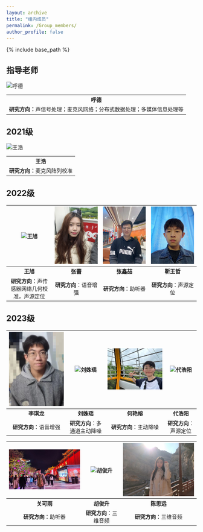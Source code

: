 ```yaml
---
layout: archive
title: "组内成员"
permalink: /Group_members/
author_profile: false
---
```



{% include base_path %}



## 指导老师

<div style="width: 400px;">
  <img src="/images/呼德.jpg" alt="呼德" style="width: 400px;">
</div>


<table style="width: auto;">
  <tr>
    <td align="center"><strong>呼德</strong></td>
  </tr>
  <tr>
    <td align="center"><strong>研究方向：</strong>声信号处理；麦克风网络；分布式数据处理；多媒体信息处理等</td>
  </tr>
</table>



## 2021级

<div style="width: 300px;">
  <img src="/images/王浩.jpg" alt="王浩" style="width: 300px;">
</div>

<table style="width: auto;">
  <tr>
    <td align="center"><strong>王浩</strong></td>
  </tr>
  <tr>
    <td align="center"><strong>研究方向：</strong>麦克风阵列校准</td>
  </tr>
</table>



## 2022级

| <img src="/images/王旭.jpg" alt="王旭" width="300px"> |<img src="/images/张蕾.jpg" alt="张蕾" width="300px">  |<img src="/images/张鑫喆.jpg" alt="张鑫喆" width="300px"> |<img src="/images/靳王哲.jpg" alt="靳王哲" width="300px"> |
| :--: | :--: | :--: | :--: |
| **王旭** | **张蕾** | **张鑫喆**  | **靳王哲**  |
| **研究方向**：声传感器网络几何校准，声源定位 | **研究方向**：语音增强 | **研究方向**：助听器 | **研究方向**：声源定位 |


## 2023级


| <img src="/images/李琪龙.jpg" alt="李琪龙" width="300px"> |<img src="/images/刘姝瑶.jpg" alt="刘姝瑶" width="300px">  |<img src="/images/何艳榕.jpg" alt="何艳榕" width="300px"> |<img src="/images/代浩阳.jpg" alt="代浩阳" width="300px"> |
| :--: | :--: | :--: | :--: |
| **李琪龙** | **刘姝瑶** | **何艳榕**  | **代浩阳**  |
| **研究方向**：语音增强 | **研究方向**：多通道主动降噪 | **研究方向**：主动降噪 | **研究方向**：声源定位 |


| <img src="/images/关可雨.jpg" alt="关可雨" width="300px"> |<img src="/images/胡俊升.jpg" alt="胡俊升" width="300px"> |<img src="/images/陈思远.jpg" alt="陈思远" width="300px"> |
| :--: | :--: | :--: | 
| **关可雨** | **胡俊升** | **陈思远**  |
| **研究方向**：助听器 | **研究方向**：三维音频 | **研究方向**：三维音频 |

